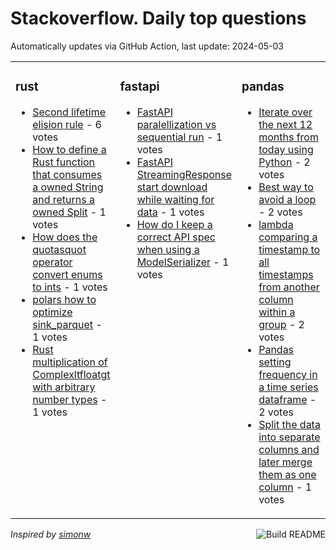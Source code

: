 # Stackoverflow. Daily top questions 

Automatically updates via GitHub Action, last update: <!-- date starts -->2024-05-03<!-- date ends -->


<table><tr><td valign="top" width="33%">

### rust
<!-- rust starts -->
* [Second lifetime elision rule](https://stackoverflow.com/questions/78420909/second-lifetime-elision-rule) - 6 votes
* [How to define a Rust function that consumes a owned String and returns a owned Split](https://stackoverflow.com/questions/78417117/how-to-define-a-rust-function-that-consumes-a-owned-string-and-returns-a-owned-s) - 1 votes
* [How does the quotasquot operator convert enums to ints](https://stackoverflow.com/questions/78422034/how-does-the-as-operator-convert-enums-to-ints) - 1 votes
* [polars how to optimize sink_parquet](https://stackoverflow.com/questions/78425804/polars-how-to-optimize-sink-parquet) - 1 votes
* [Rust multiplication of Complexltfloatgt with arbitrary number types](https://stackoverflow.com/questions/78424880/rust-multiplication-of-complexfloat-with-arbitrary-number-types) - 1 votes
<!-- rust ends -->
</td><td valign="top" width="34%">


### fastapi
<!-- fastapi starts -->
* [FastAPI paralellization vs sequential run](https://stackoverflow.com/questions/78419057/fastapi-paralellization-vs-sequential-run) - 1 votes
* [FastAPI StreamingResponse start download while waiting for data](https://stackoverflow.com/questions/78423618/fastapi-streamingresponse-start-download-while-waiting-for-data) - 1 votes
* [How do I keep a correct API spec when using a ModelSerializer](https://stackoverflow.com/questions/78423078/how-do-i-keep-a-correct-api-spec-when-using-a-modelserializer) - 1 votes
<!-- fastapi ends -->
</td><td valign="top" width="34%">


### pandas
<!-- pandas starts -->
* [Iterate over the next 12 months from today using Python](https://stackoverflow.com/questions/78419347/iterate-over-the-next-12-months-from-today-using-python) - 2 votes
* [Best way to avoid a loop](https://stackoverflow.com/questions/78426073/best-way-to-avoid-a-loop) - 2 votes
* [lambda comparing a timestamp to all timestamps from another column within a group](https://stackoverflow.com/questions/78423647/lambda-comparing-a-timestamp-to-all-timestamps-from-another-column-within-a-grou) - 2 votes
* [Pandas setting frequency in a time series dataframe](https://stackoverflow.com/questions/78424819/pandas-setting-frequency-in-a-time-series-dataframe) - 2 votes
* [Split the data into separate columns and later merge them as one column](https://stackoverflow.com/questions/78426659/split-the-data-into-separate-columns-and-later-merge-them-as-one-column) - 1 votes
<!-- pandas ends -->
</td></tr></table>

<a href="https://github.com/hp0404/hp0404/actions"><img src="https://github.com/hp0404/hp0404/workflows/Build%20README/badge.svg" align="right" alt="Build README"></a> <p>*Inspired by  [simonw](https://github.com/simonw/simonw)*</p>
